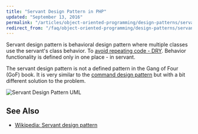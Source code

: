 ```yaml
---
title: "Servant Design Pattern in PHP"
updated: "September 13, 2016"
permalink: "/articles/object-oriented-programming/design-patterns/servant/"
redirect_from: "/faq/object-oriented-programming/design-patterns/servant/"
---
```


Servant design pattern is behavioral design pattern where multiple classes use
the servant's class behavior. To
[avoid repeating code - DRY](https://en.wikipedia.org/wiki/Don%27t_repeat_yourself).
Behavior functionality is defined only in one place - in servant.

The servant design pattern is not a defined pattern in the Gang of Four (GoF)
book. It is very similar to the
[command design pattern](/faq/object-oriented-programming/design-patterns/command/)
but with a bit different solution to the problem.

![Servant Design Pattern UML](https://raw.githubusercontent.com/wwphp-fb/php-resources-assets/master/images/oop/design-patterns/servant.png "Servant Design Pattern UML")

## See Also

* [Wikipedia: Servant design pattern](https://en.wikipedia.org/wiki/Servant_(design_pattern))
